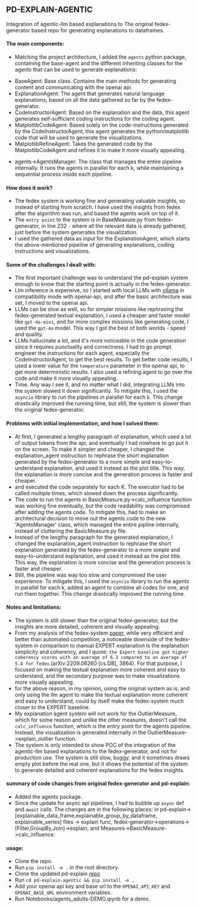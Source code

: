 ## PD-EXPLAIN-AGENTIC
Integration of agentic-llm based explanations to The original fedex-generator based repo for generating explanations to dataframes.

#### The main components:
- Matching the project architecture, I added the `agents` python package, containing the base-agent and the different inheriting classes for the agents that can be used to generate explanations:
* BaseAgent: Base class. Contains the main methods for generating content and communicating with the openai api.
* ExplanationAgent: The agent that generates natural language explanations, based on all the data gathered so far by the fedex-generator.
* CodeInstructorAgent: Based on the explanation and the data, this agent generates self-sufficient coding instructions for the coding agent.
* MatplotlibCodeAgent: Based solely on the code-instructions generated by the CodeInstructorAgent, this agent generates the python/matplotlib code that will be used to generate the visualizations.
* MatplotlibRefineAgent: Takes the generated code by the MatplotlibCodeAgent and refines it to make it more visually appealing.
- agents->AgentsManager: The class that manages the entire pipeline internally. It runs the agents in parallel for each k, while maintaining a sequential process inside each pipeline.

#### How does it work?
- The fedex system is working fine and generating valuable insights, so instead of starting from scratch, I have used the insights from fedex after the algorithm was run, and based the agents work on top of it.
- The `entry point` to the system is in BaseMeasure.py from fedex-generator, in line 232 - where all the relevant data is already gathered, just before the system generates the visualization.
- I used the gathered data as input for the ExplanationAgent, which starts the above-mentioned pipeline of generating explanations, coding instructions and visualizations.

#### Some of the challenges I dealt with:
- The first important challenge was to understand the pd-explain system enough to know that the starting point is actually in the fedex-generator. 
- Llm inference is expensive, so I started with local LLMs with [ollama](https://ollama.com/) in compatibility mode with openai-api, and after the basic architecture was set, I moved to the openai api. 
- LLMs can be slow as well, so for simpler missions like rephrasing the fedex-generated textual explanation, I used a cheaper and faster model like `gpt-4o-mini`, and for more complex missions like generating code, I used the `gpt-4o` model. This way I got the best of both worlds - speed and quality.
- LLMs hallucinate a lot, and it's more noticeable in the code generation since it requires punctuality and correctness. I had to go prompt engineer the instructions for each agent, especially the CodeInstructorAgent, to get the best results.
To get better code results, I used a lower value for the `temperature` parameter in the openai api, to get more deterministic results. I also used a refining agent to go over the code and make it more visually appealing.
- Time. Any way I see it, and no matter what I did, integrating LLMs into the system slowed it down significantly. To mitigate this, I used the `asyncio` library to run the pipelines in parallel for each k. This change drastically improved the running time, but still, the system is slower than the original fedex-generator.


#### Problems with initial implementation, and how I solved them:
- At first, I generated a lengthy paragraph of explanation, which used a lot of output tokens from the api, and eventually I had nowhere to go put it on the screen. To make it simpler and cheaper, I changed the explanation_agent instruction to rephrase the short explanation generated by the fedex-generator to a more simple and easy-to-understand explanation, and used it instead as the plot title. This way, the explanation is more concise and the generation process is faster and cheaper.
-  and executed the code separately for each K. The executor had to be called multiple times, which slowed down the process significantly.
- The code to run the agents in BasicMeasure.py->calc_influence function was working fine eventually, but the code readability was compromised after adding the agents code. To mitigate this, had to make an architectural decision to move out the agents code to the new 'AgentsManager' class, which managed the entire pipline internally, instead of cluttering the BasicMeasure.py file. 
- Instead of the lengthy paragraph for the generated explanation, I changed the explanation_agent instruction to rephrase the short explanation generated by the fedex-generator to a more simple and easy-to-understand explanation, and used it instead as the plot title. This way, the explanation is more concise and the generation process is faster and cheaper.
- Still, the pipeline was way too slow and compromised the user experience. To mitigate this, I used the `asyncio` library to run the agents in parallel for each k, added an agent to combine all codes for one, and run them together. This change drastically improved the running time.

#### Notes and limitations:
- The system is still slower than the original fedex-generator, but the insights are more detailed, coherent and visually appealing.
- From my analysis of the fedex-system [paper](https://www.vldb.org/pvldb/vol15/p3854-gilad.pdf), while very efficient and better than automated competition, a noticeable downside of the fedex-system in comparison to manual EXPERT explanation is the explanation simplicity and coherency, and I quote: `the Expert baseline got higher coherency
scores with an average of 6.3 compared to an average of 5.4 for
fedex`.(arXiv:2209.06260 [cs.DB], 3864). For that purpose, I focused on making the textual explanation more coherent and easy to understand, and the secondary purpose was to make visualizations more visually appealing.
- for the above reason, in my opinion, using the original system as is, and only using the llm agent to make the textual explanation more coherent and easy to understand, could by itself make the fedex-system much closer to the EXPERT baseline. 
- My explanation agent system will not work for the OutlierMeasure, which for some reason and unlike the other measures, doesn't call the `calc_influence` function, which is the entry point for the agents pipeline. Instead, the visualization is generated internally in the OutlierMeasure->explain_outlier function. 
- The system is only intended to show POC of the integration of the agentic-llm based explanations to the fedex-generator, and not for production use. The system is still slow, buggy, and it sometimes draws empty plot before the real one, but it shows the potential of the system to generate detailed and coherent explanations for the fedex insights.


#### summary of code changes from original fedex-generator and pd-explain:
- Added the agents package.
- Since the update for async api pipelines, I had to bubble up `async` def and `await` calls. The changes are in the following places: in pd-explain-> [explainable_data_frame,explainable_group_by_dataframe, explainable_series] files -> explain func,
fedex-generator->operations->[Filter,GroupBy,Join]->explain, and Measures->BasicMeasure->calc_influence.
#### usage:
- Clone the repo.
- Run `pip install -e .` in the root directory.
- Clone the updated pd-explain [repo](https://github.com/benayat/pd-explain-agentic.git)
- Run `cd pd-explain-agentic && pip install -e .`
- Add your openai api key and base url to the `OPENAI_API_KEY` and `OPENAI_BASE_URL` environment variables.
- Run Notebooks/agents_adults-DEMO.ipynb for a demo.